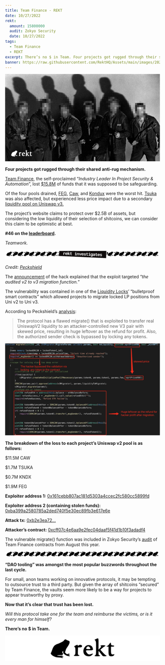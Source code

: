 ```yaml
---
title: Team Finance - REKT
date: 10/27/2022
rekt:
  amount: 15800000
  audit: Zokyo Security
  date: 10/27/2022
tags:
  - Team Finance
  - REKT
excerpt: There’s no $ in Team. Four projects got rugged through their shared anti-rug mechanism. $15.8M lost, and number 46 on the leaderboard. Go Team.
banner: https://raw.githubusercontent.com/RektHQ/Assets/main/images/2022/10/teamfi-header.png
---
```

![](https://raw.githubusercontent.com/RektHQ/Assets/main/images/2022/10/teamfi-header.png)

**Four projects got rugged through their shared anti-rug mechanism.**  
  

[Team Finance](https://twitter.com/TeamFinance_), the self-proclaimed “_Industry Leader In Project Security & Automation_”, lost [$15.8M](https://twitter.com/peckshield/status/1585587858978623491?s=20&t=JIa5322R7nAnqNfbcBT_ag) of funds that it was supposed to be safeguarding.

  

Of the four pools drained, [FEG](https://twitter.com/FEGtoken), [Caw](https://twitter.com/CommunityCaw), and [Kondux](https://twitter.com/Kondux_KNDX) were the worst hit. [Tsuka](https://twitter.com/Dejitaru_Tsuka/) was also affected, but experienced less price impact due to a secondary [liquidity pool on Uniswap v3.](https://twitter.com/Dejitaru_Tsuka/status/1585578999484399618)

The project’s website claims to protect over $2.5B of assets, but considering the low liquidity of their selection of shitcoins, we can consider this claim to be optimistic at best.  
  
**#46 on the [leaderboard](https://rekt.news/leaderboard/).**

  

_Teamwork._

![](https://raw.githubusercontent.com/RektHQ/Assets/main/images/2021/09/rekt-investigates-linebreak.png)


_Credit: [Peckshield](https://twitter.com/peckshield/status/1585587858978623491)_

  

The [announcement](https://twitter.com/TeamFinance_/status/1585562380591063043) of the hack explained that the exploit targeted “_the audited v2 to v3 migration function._”

  

The vulnerability was contained in one of the [Liquidity Locks](https://docs.team.finance/token-locks/liquidity-locks)’ “bulletproof smart contracts” which allowed projects to migrate locked LP positions from Uni v2 to Uni v3.

  

According to Peckshield’s [analysis](https://twitter.com/peckshield/status/1585587858978623491):

  

>The protocol has a flawed migrate() that is exploited to transfer real UniswapV2 liquidity to an attacker-controlled new V3 pair with skewed price, resulting in huge leftover as the refund for profit. Also, the authorized sender check is bypassed by locking any tokens.

![](https://raw.githubusercontent.com/RektHQ/Assets/main/images/2022/10/teamfi-code.png)


**The breakdown of the loss to each project’s Uniswap v2 pool is as follows:**

  

$11.5M CAW

  

$1.7M TSUKA

  

$0.7M KNDX

  

$1.9M FEG

  

**Exploiter address 1:** [0x161cebb807ac181d5303a4ccec2fc580cc5899fd](https://etherscan.io/address/0x161cebb807ac181d5303a4ccec2fc580cc5899fd)

  

**Exploiter address 2 (containing stolen funds):** [0xba399a2580785a2ded740f5e30ec89fb3e617e6e](https://etherscan.io/address/0xba399a2580785a2ded740f5e30ec89fb3e617e6e)

  

**Attack tx:** [0xb2e3ea72…](https://etherscan.io/tx/0xb2e3ea72d353da43a2ac9a8f1670fd16463ab370e563b9b5b26119b2601277ce)

  

**Attacker’s contract:** [0xcff07c4e6aa9e2fec04daaf5f41d1b10f3adadf4](https://etherscan.io/address/0xcff07c4e6aa9e2fec04daaf5f41d1b10f3adadf4)

  

The vulnerable migrate() function was included in Zokyo Security’s [audit](https://github.com/trustswap/audits/blob/main/TrustSwap%20(token%20lock)%20audit%20report.pdf) of Team Finance contracts from August this year.

![](https://raw.githubusercontent.com/RektHQ/Assets/main/images/2021/03/rekt-linebreak.png) 

**“DAO tooling” was amongst the most popular buzzwords throughout the last cycle.**

For small, anon teams working on innovative protocols, it may be tempting to outsource trust to a third party. But given the array of shitcoins “secured” by Team Finance, the vaults seem more likely to be a way for projects to appear trustworthy by proxy.

**Now that it’s clear that trust has been lost.**

_Will this protocol take one for the team and reimburse the victims, or is it every man for himself?_

**There’s no $ in Team.**

![](https://raw.githubusercontent.com/RektHQ/Assets/main/images/2021/08/rekt-outline-conc.png)

